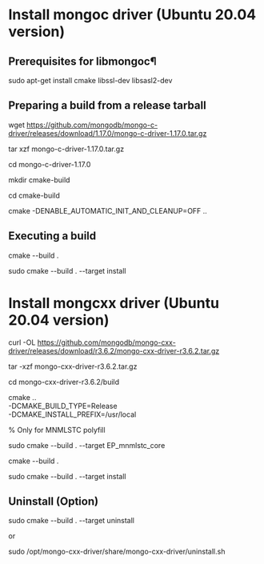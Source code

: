# Install mongoc driver (Ubuntu 20.04 version)

## Prerequisites for libmongoc¶

sudo apt-get install cmake libssl-dev libsasl2-dev

## Preparing a build from a release tarball

wget https://github.com/mongodb/mongo-c-driver/releases/download/1.17.0/mongo-c-driver-1.17.0.tar.gz

tar xzf mongo-c-driver-1.17.0.tar.gz

cd mongo-c-driver-1.17.0

mkdir cmake-build

cd cmake-build

cmake -DENABLE_AUTOMATIC_INIT_AND_CLEANUP=OFF ..

## Executing a build
cmake --build .

sudo cmake --build . --target install

# Install mongcxx driver (Ubuntu 20.04 version)

curl -OL https://github.com/mongodb/mongo-cxx-driver/releases/download/r3.6.2/mongo-cxx-driver-r3.6.2.tar.gz

tar -xzf mongo-cxx-driver-r3.6.2.tar.gz

cd mongo-cxx-driver-r3.6.2/build

cmake ..                                \
    -DCMAKE_BUILD_TYPE=Release          \
    -DCMAKE_INSTALL_PREFIX=/usr/local
    
% Only for MNMLSTC polyfill

sudo cmake --build . --target EP_mnmlstc_core

cmake --build .

sudo cmake --build . --target install

## Uninstall (Option)

sudo cmake --build . --target uninstall

or 

sudo /opt/mongo-cxx-driver/share/mongo-cxx-driver/uninstall.sh

